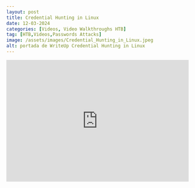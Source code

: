 ```yaml
---
layout: post
title: Credential Hunting in Linux
date: 12-03-2024
categories: [Videos, Video Walkthroughs HTB]
tag: [HTB,Videos,Passwords Attacks]
image: /assets/images/Credential_Hunting_in_Linux.jpeg
alt: portada de WriteUp Credential Hunting in Linux
---
```


<iframe width="480" height="320" src="https://www.youtube.com/embed/ppJE3dbOWa8" frameborder="0" allowfullscreen></iframe>